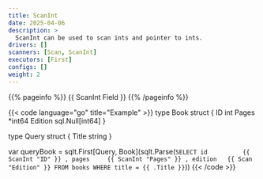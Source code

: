 ```yaml
---
title: ScanInt
date: 2025-04-06
description: >
  ScanInt can be used to scan ints and pointer to ints.
drivers: []
scanners: [Scan, ScanInt]
executors: [First]
configs: []
weight: 2
---
```


{{% pageinfo %}}
{{ ScanInt Field }}
{{% /pageinfo %}}

{{< code language="go" title="Example" >}}
type Book struct {
  ID      int
  Pages   *int64
  Edition sql.Null[int64]
}

type Query struct {
  Title string
}

var queryBook = sqlt.First[Query, Book](sqlt.Parse(`
  SELECT
    id          {{ ScanInt "ID" }}
    , pages     {{ ScanInt "Pages" }}
    , edition   {{ Scan "Edition" }}
  FROM books
  WHERE title = {{ .Title }}
`))
{{< /code >}}

